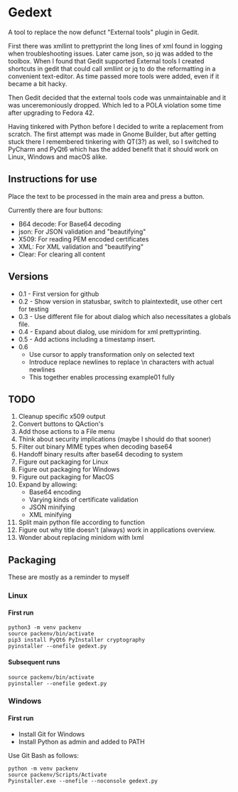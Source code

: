 # Gedext
A tool to replace the now defunct "External tools" plugin in Gedit. 

First there was xmllint to prettyprint the long lines of xml found
in logging when troubleshooting issues. Later came json, so jq was
added to the toolbox. When I found that Gedit supported External tools
I created shortcuts in gedit that could call xmllint or jq to do the
reformatting in a convenient text-editor.
As time passed more tools were added, even if it became a bit hacky.

Then Gedit decided that the external tools code was unmaintainable and
it was unceremoniously dropped. Which led to a POLA violation some time
after upgrading to Fedora 42.

Having tinkered with Python before I decided to write a replacement
from scratch. The first attempt was made in Gnome Builder, but after
getting stuck there I remembered tinkering with QT(3?) as well, so I
switched to PyCharm and PyQt6 which has the added benefit that it should
work on Linux, Windows and macOS alike.


## Instructions for use
Place the text to be processed in the main area and press a button.

Currently there are four buttons:
* B64 decode: For Base64 decoding
* json: For JSON validation and "beautifying"
* X509: For reading PEM encoded certificates
* XML: For XML validation and "beautifying"
* Clear: For clearing all content

## Versions
* 0.1 - First version for github
* 0.2 - Show version in statusbar, switch to plaintextedit, use other cert for testing
* 0.3 - Use different file for about dialog which also necessitates a globals file.
* 0.4 - Expand about dialog, use minidom for xml prettyprinting.
* 0.5 - Add actions including a timestamp insert.
* 0.6
  * Use cursor to apply transformation only on selected text
  * Introduce replace newlines to replace \n characters with actual newlines
  * This together enables processing example01 fully

## TODO
1. Cleanup specific x509 output
2. Convert buttons to QAction's
3. Add those actions to a File menu
4. Think about security implications (maybe I should do that sooner)
5. Filter out binary MIME types when decoding base64
6. Handoff binary results after base64 decoding to system
7. Figure out packaging for Linux
8. Figure out packaging for Windows
9. Figure out packaging for MacOS
10. Expand by allowing:
    * Base64 encoding
    * Varying kinds of certificate validation
    * JSON minifying
    * XML minifying
11. Split main python file according to function
12. Figure out why title doesn't (always) work in applications overview.
13. Wonder about replacing minidom with lxml

## Packaging
These are mostly as a reminder to myself
### Linux
#### First run

    python3 -m venv packenv
    source packenv/bin/activate
    pip3 install PyQt6 PyInstaller cryptography
    pyinstaller --onefile gedext.py

#### Subsequent runs

    source packenv/bin/activate
    pyinstaller --onefile gedext.py

### Windows
#### First run
* Install Git for Windows
* Install Python as admin and added to PATH

Use Git Bash as follows:

    python -m venv packenv
    source packenv/Scripts/Activate
    Pyinstaller.exe --onefile --noconsole gedext.py